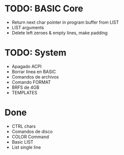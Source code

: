 # TODO: BASIC Core
- Return next char pointer in program buffer from LIST
- LIST arguments
- Delete left zeroes & empty lines, make padding

# TODO: System
- Apagado ACPI
- Borrar linea en BASIC
- Comandos de archivos
- Comando FORMAT
- BRFS de 4GB
- TEMPLATES

# Done
- CTRL chars
- Comandos de disco
- COLOR Command
- Basic LIST
- List single line
